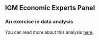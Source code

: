 ## IGM Economic Experts Panel #
### An exercise in data analysis

You can read more about this analysis [here](http://alexpetralia.com/datablog/2016/8/3/visualizing-the-opinions-of-igm-chicago-panel-panelists).
